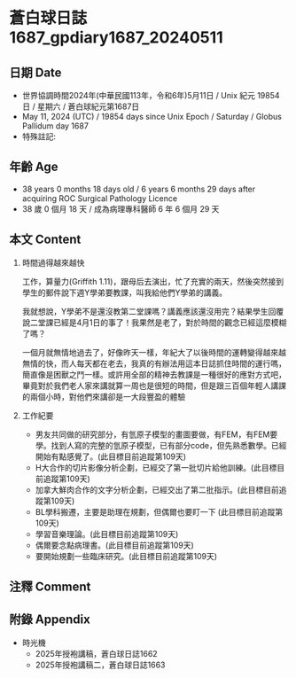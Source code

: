 [_metadata_:encoding]: - "utf-8"
[_metadata_:language]: - "zh-Hant-TW"
[_metadata_:fileformat]: - "markdown"
[_metadata_:MIME_type]: - "text/plain"
[_metadata_:markdown_version]: - "commonmark version 0.30"
[_metadata_:markdown_spec]: - "https://spec.commonmark.org/0.30/"

# 蒼白球日誌1687_gpdiary1687_20240511 #

## 日期 Date ##

* 世界協調時間2024年(中華民國113年，令和6年)5月11日 / Unix 紀元 19854 日 / 星期六 / 蒼白球紀元第1687日
* May 11, 2024 (UTC) / 19854 days since Unix Epoch / Saturday / Globus Pallidum day 1687
* 特殊註記:

## 年齡 Age ##

* 38 years 0 months 18 days old / 6 years 6 months 29 days after acquiring ROC Surgical Pathology Licence
* 38 歲 0 個月 18 天 / 成為病理專科醫師 6 年 6 個月 29 天

## 本文 Content ##

1. 時間過得越來越快

    工作，算量力(Griffith 1.11)，跟母后去演出，忙了充實的兩天，然後突然接到學生的郵件說下週Y學弟要教課，叫我給他們Y學弟的講義。

    我就想說，Y學弟不是還沒教第二堂課嗎？講義應該還沒用完？結果學生回覆說二堂課已經是4月1日的事了！我果然是老了，對於時間的觀念已經這麼模糊了嗎？

    一個月就無情地過去了，好像昨天一樣，年紀大了以後時間的運轉變得越來越無情的快，而人每天都在老去，我真的有辦法用這本日誌抓住時間的運行嗎，簡直像是困獸之鬥一樣。或許用全部的精神去教課是一種很好的應對方式吧，畢竟對於我們老人家來講就算一周也是很短的時間，但是跟三百個年輕人講課的兩個小時，對他們來講卻是一大段豐盈的體驗

2. 工作紀要

    - 男友共同做的研究部分，有氫原子模型的畫圖要做，有FEM，有FEM要學。找到人寫的完整的氫原子模型，已有部分code，但先熟悉數學。已經開始有點感覺了。(此目標目前追蹤第109天)
    - H大合作的切片影像分析企劃，已經交了第一批切片給他訓練。(此目標目前追蹤第109天)
    - 加拿大鮮肉合作的文字分析企劃，已經交出了第二批指示。(此目標目前追蹤第109天)
    - BL學科搬遷，主要是助理在規劃，但偶爾也要盯一下 (此目標目前追蹤第109天)
    - 學習音樂理論。(此目標目前追蹤第109天)
    - 偶爾要念點病理書。(此目標目前追蹤第109天)
    - 要開始規劃一些臨床研究。(此目標目前追蹤第109天)

## 注釋 Comment ##


## 附錄 Appendix ##

* 時光機
    - 2025年授袍講稿，蒼白球日誌1662
    - 2025年授袍講稿二，蒼白球日誌1663
